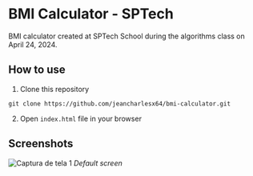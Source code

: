 
# BMI Calculator - SPTech

BMI calculator created at SPTech School during the algorithms class on April 24, 2024.

## How to use

1. Clone this repository 
 ```` 
 git clone https://github.com/jeancharlesx64/bmi-calculator.git
 ````
2. Open `index.html` file in your browser

## Screenshots

![Captura de tela 1](https://prnt.sc/glCyTPCJYxiB)
*Default screen*
